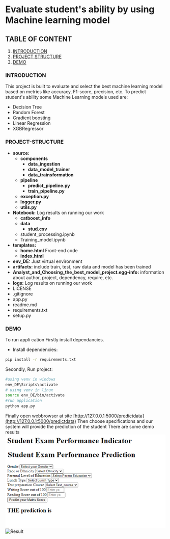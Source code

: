  # Evaluate student's ability by using Machine learning model
 
## TABLE OF CONTENT
1. [INTRODUCTION](#1-Introduction)
2. [PROJECT STRUCTURE](#2-PROJECT-STRUCTURE)
3. [DEMO](#3-DEMO)


### INTRODUCTION
This project is built to evaluate and select the best machine learning model based on metrics like accuracy, F1-score, precision, etc. To predict student's ability 
some Machine Learning models used are:
+ Decision Tree
+ Random Forest
+ Gradient boosting
+ Linear Regression
+ XGBRegressor

### PROJECT-STRUCTURE
- **source:** 
  - **components**
    - **data_ingestion**
    - **data_model_trainer**
    - **data_trainsformation**
  - **pipeline**  
    - **predict_pipeline.py**
    - **train_pipeline.py**
  - **exception.py**
  - **logger.py**
  - **utils.py**
- **Notebook:** Log results on running our work
  - **catboost_info**
  - **data**
     - **stud.csv**
  - student_processing.ipynb
  - Training_model.ipynb
- **templates:**
  - **home.html** Front-end code
  - **index.html** 
- **env_DE:** Just virtual environment
- **artifacts:** include train, test, raw data and model has been trained 
- **Analyst_and_Choosing_the_best_model_project.egg-info:** information about author, project, dependency, require, etc.
- **logs:** Log results on running our work
- LICENSE
- .gitignore
- app.py
- readme.md
- requirements.txt
- setup.py
### DEMO
To run appli cation 
Firstly install dependancies.
- Install dependencies:
```bash
pip install -r requirements.txt
```
Secondly, Run project:
```bash
#using venv in windows
env_DE\Scripts\activate
# using venv in linux
source env_DE/bin/activate
#run application
python app.py
```
Finally
open webbrowser at site [http://127.0.0.1:5000/predictdata](http://127.0.0.1:5000/predictdata)
Then choose specifications and our system will provide the prediction of the student
There are some demo results
![Specifications](./image/student_exam.png "specifications")
![Result](./image/result.png.png "result")
